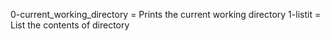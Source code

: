 0-current_working_directory = Prints the current working directory
1-listit = List the contents of directory